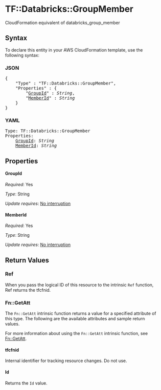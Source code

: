 # TF::Databricks::GroupMember

CloudFormation equivalent of databricks_group_member

## Syntax

To declare this entity in your AWS CloudFormation template, use the following syntax:

### JSON

<pre>
{
    "Type" : "TF::Databricks::GroupMember",
    "Properties" : {
        "<a href="#groupid" title="GroupId">GroupId</a>" : <i>String</i>,
        "<a href="#memberid" title="MemberId">MemberId</a>" : <i>String</i>
    }
}
</pre>

### YAML

<pre>
Type: TF::Databricks::GroupMember
Properties:
    <a href="#groupid" title="GroupId">GroupId</a>: <i>String</i>
    <a href="#memberid" title="MemberId">MemberId</a>: <i>String</i>
</pre>

## Properties

#### GroupId

_Required_: Yes

_Type_: String

_Update requires_: [No interruption](https://docs.aws.amazon.com/AWSCloudFormation/latest/UserGuide/using-cfn-updating-stacks-update-behaviors.html#update-no-interrupt)

#### MemberId

_Required_: Yes

_Type_: String

_Update requires_: [No interruption](https://docs.aws.amazon.com/AWSCloudFormation/latest/UserGuide/using-cfn-updating-stacks-update-behaviors.html#update-no-interrupt)

## Return Values

### Ref

When you pass the logical ID of this resource to the intrinsic `Ref` function, Ref returns the tfcfnid.

### Fn::GetAtt

The `Fn::GetAtt` intrinsic function returns a value for a specified attribute of this type. The following are the available attributes and sample return values.

For more information about using the `Fn::GetAtt` intrinsic function, see [Fn::GetAtt](https://docs.aws.amazon.com/AWSCloudFormation/latest/UserGuide/intrinsic-function-reference-getatt.html).

#### tfcfnid

Internal identifier for tracking resource changes. Do not use.

#### Id

Returns the <code>Id</code> value.

